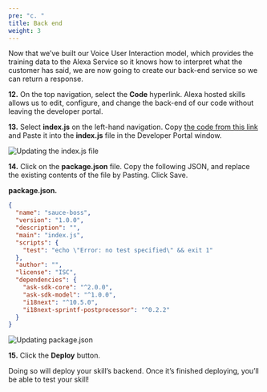 ```yaml
---
pre: "c. "
title: Back end
weight: 3
---
```


Now that we’ve built our Voice User Interaction model, which provides
the training data to the Alexa Service so it knows how to interpret what
the customer has said, we are now going to create our back-end service
so we can return a response.

**12.** On the top navigation, select the **Code** hyperlink. Alexa
hosted skills allows us to edit, configure, and change the back-end of
our code without leaving the developer portal.

**13.** Select **index.js** on the left-hand navigation. Copy
[the code from this link](https://raw.githubusercontent.com/akersh-s/sample-skill-nodejs-sauce-boss/master/workshop/index.js) and Paste it into the **index.js** file in the Developer
Portal window.

![Updating the **index.js** file](/images/a0-e11_12_create-index.js.gif)

**14.** Click on the **package.json** file. Copy the following JSON, and replace the existing contents of the file by Pasting. Click Save.

**package.json.**

``` JSON
{
  "name": "sauce-boss",
  "version": "1.0.0",
  "description": "",
  "main": "index.js",
  "scripts": {
    "test": "echo \"Error: no test specified\" && exit 1"
  },
  "author": "",
  "license": "ISC",
  "dependencies": {
    "ask-sdk-core": "^2.0.0",
    "ask-sdk-model": "^1.0.0",
    "i18next": "^10.5.0",
    "i18next-sprintf-postprocessor": "^0.2.2"
  }
}

```

![Updating **package.json**](/images/a0-e13_package.json.gif)

**15.** Click the **Deploy** button.

Doing so will deploy your skill’s backend. Once it’s finished deploying,
you’ll be able to test your skill!